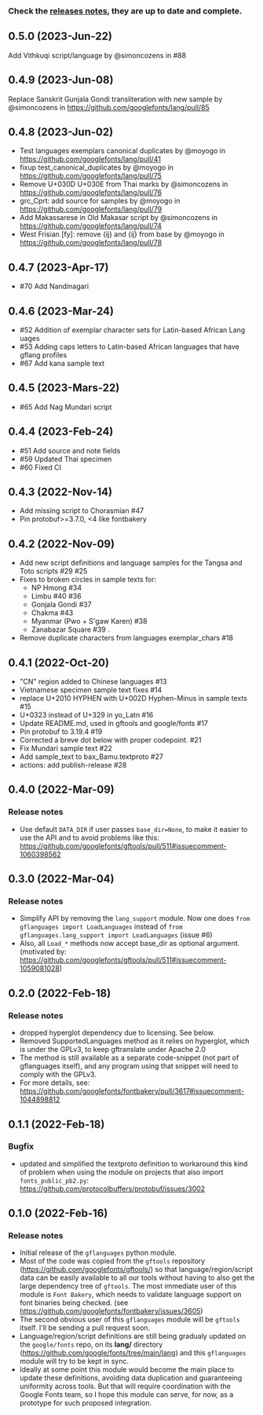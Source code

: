 ### Check the [releases notes](https://github.com/googlefonts/lang/releases), they are up to date and complete. 

## 0.5.0 (2023-Jun-22)
Add Vithkuqi script/language by @simoncozens in #88

## 0.4.9 (2023-Jun-08)
Replace Sanskrit Gunjala Gondi transliteration with new sample by @simoncozens in https://github.com/googlefonts/lang/pull/85

## 0.4.8 (2023-Jun-02)
* Test languages exemplars canonical duplicates by @moyogo in https://github.com/googlefonts/lang/pull/41
* fixup test_canonical_duplicates by @moyogo in https://github.com/googlefonts/lang/pull/75
* Remove U+030D U+030E from Thai marks by @simoncozens in https://github.com/googlefonts/lang/pull/76
* grc_Cprt: add source for samples by @moyogo in https://github.com/googlefonts/lang/pull/79
* Add Makassarese in Old Makasar script by @simoncozens in https://github.com/googlefonts/lang/pull/74
* West Frisian [fy]: remove {ij} and {íj́} from base by @moyogo in https://github.com/googlefonts/lang/pull/78

## 0.4.7 (2023-Apr-17)
- #70 Add Nandinagari

## 0.4.6 (2023-Mar-24)
- #52 Addition of exemplar character sets for Latin-based African Lang
uages
- #53 Adding caps letters to Latin-based African languages that have gflang profiles
- #67 Add kana sample text

## 0.4.5 (2023-Mars-22)
- #65 Add Nag Mundari script

## 0.4.4 (2023-Feb-24)
- #51 Add source and note fields
- #59 Updated Thai specimen
- #60 Fixed CI

## 0.4.3 (2022-Nov-14)
- Add missing script to Chorasmian #47
- Pin protobuf>=3.7.0, <4 like fontbakery

## 0.4.2 (2022-Nov-09)
- Add new script definitions and language samples for the Tangsa and Toto scripts #29 #25
- Fixes to broken circles in sample texts for: 
    -  NP Hmong #34
    -  Limbu #40 #36
    -  Gonjala Gondi #37
    -  Chakma #43
    -  Myanmar (Pwo + S'gaw Karen) #38
    -  Zanabazar Square #39 .
- Remove duplicate characters from languages exemplar_chars #18

## 0.4.1 (2022-Oct-20)
- "CN" region added to Chinese languages #13
- Vietnamese specimen sample text fixes #14
- replace U+2010 HYPHEN with U+002D Hyphen-Minus in sample texts #15
- U+0323 instead of U+329 in yo_Latn #16
- Update README.md, used in gftools and google/fonts #17
- Pin protobuf to 3.19.4 #19
- Corrected a breve dot below with proper codepoint. #21
- Fix Mundari sample text #22
- Add sample_text to bax_Bamu.textproto #27
- actions: add publish-release #28

## 0.4.0 (2022-Mar-09)
### Release notes
  - Use default `DATA_DIR` if user passes `base_dir=None`, to make it easier to use the API and to avoid problems like this: https://github.com/googlefonts/gftools/pull/511#issuecomment-1060398562


## 0.3.0 (2022-Mar-04)
### Release notes
  - Simplify API by removing the `lang_support` module. Now one does `from gflanguages import LoadLanguages` instead of `from gflanguages.lang_support import LoadLanguages` (issue #6)
  - Also, all `Load_*` methods now accept base_dir as optional argument. (motivated by: https://github.com/googlefonts/gftools/pull/511#issuecomment-1059081028)


## 0.2.0 (2022-Feb-18)
### Release notes
  - dropped hyperglot dependency due to licensing. See below.
  - Removed SupportedLanguages method as it relies on hyperglot, which is under the GPLv3, to keep gftranslate under Apache 2.0
  - The method is still available as a separate code-snippet (not part of gflanguages itself), and any program using that snippet will need to comply with the GPLv3.
  - For more details, see: https://github.com/googlefonts/fontbakery/pull/3617#issuecomment-1044898812


## 0.1.1 (2022-Feb-18)
### Bugfix
  - updated and simplified the textproto definition to workaround this kind of problem when using the module on projects that also import `fonts_public_pb2.py`: https://github.com/protocolbuffers/protobuf/issues/3002


## 0.1.0 (2022-Feb-16)
### Release notes
  - Initial release of the `gflanguages` python module.
  - Most of the code was copied from the `gftools` repository (https://github.com/googlefonts/gftools/) so that language/region/script data can be easily available to all our tools without having to also get the large dependency tree of `gftools`. The most immediate user of this module is `Font Bakery`, which needs to validate language support on font binaries being checked. (see https://github.com/googlefonts/fontbakery/issues/3605)
  - The second obvious user of this `gflanguages` module will be `gftools` itself. I'll be sending a pull request soon.
  - Language/region/script definitions are still being gradualy updated on the `google/fonts` repo, on its **lang/** directory (https://github.com/google/fonts/tree/main/lang) and this `gflanguages` module will try to be kept in sync.
  - Ideally at some point this module would become the main place to update these definitions, avoiding data duplication and guaranteeing uniformity across tools. But that will require coordination with the Google Fonts team, so I hope this module can serve, for now, as a prototype for such proposed integration.
